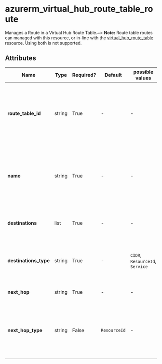 # azurerm_virtual_hub_route_table_route

Manages a Route in a Virtual Hub Route Table.~> **Note:** Route table routes can managed with this resource, or in-line with the [virtual_hub_route_table](virtual_hub_route_table.html) resource. Using both is not supported.

## Attributes

| Name | Type | Required? | Default  | possible values | Description |
| ---- | ---- | --------- | -------- | ----------- | ----------- |
| **route_table_id** | string | True | -  |  -  | The ID of the Virtual Hub Route Table to link this route to. Changing this forces a new resource to be created. | 
| **name** | string | True | -  |  -  | The name which should be used for this route. Changing this forces a new resource to be created. | 
| **destinations** | list | True | -  |  -  | A list of destination addresses for this route. | 
| **destinations_type** | string | True | -  |  `CIDR`, `ResourceId`, `Service`  | The type of destinations. Possible values are `CIDR`, `ResourceId` and `Service`. | 
| **next_hop** | string | True | -  |  -  | The next hop's resource ID. | 
| **next_hop_type** | string | False | `ResourceId`  |  -  | The type of next hop. Currently the only possible value is `ResourceId`. Defaults to `ResourceId`. | 

